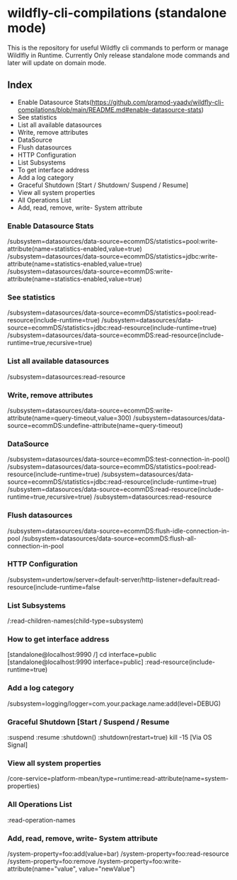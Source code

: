 # wildfly-cli-compilations (standalone mode)
This is the repository for useful Wildfly cli commands to perform or manage Wildlfly in Runtime. Currently Only release standalone mode commands and later will update on domain mode.

## Index
- Enable Datasource Stats(https://github.com/pramod-yaadv/wildfly-cli-compilations/blob/main/README.md#enable-datasource-stats)
- See statistics
- List all available datasources
- Write, remove attributes
- DataSource
- Flush datasources
- HTTP Configuration
- List Subsystems
- To get interface address
- Add a log category
- Graceful Shutdown [Start / Shutdown/ Suspend / Resume]
- View all system properties
- All Operations List
- Add, read, remove, write- System attribute


### Enable Datasource Stats 
/subsystem=datasources/data-source=ecommDS/statistics=pool:write-attribute(name=statistics-enabled,value=true)
/subsystem=datasources/data-source=ecommDS/statistics=jdbc:write-attribute(name=statistics-enabled,value=true)
/subsystem=datasources/data-source=ecommDS:write-attribute(name=statistics-enabled,value=true)

### See statistics
/subsystem=datasources/data-source=ecommDS/statistics=pool:read-resource(include-runtime=true)
/subsystem=datasources/data-source=ecommDS/statistics=jdbc:read-resource(include-runtime=true)
/subsystem=datasources/data-source=ecommDS:read-resource(include-runtime=true,recursive=true)

### List all available datasources
/subsystem=datasources:read-resource

### Write, remove attributes
/subsystem=datasources/data-source=ecommDS:write-attribute(name=query-timeout,value=300)
/subsystem=datasources/data-source=ecommDS:undefine-attribute(name=query-timeout)

### DataSource
/subsystem=datasources/data-source=ecommDS:test-connection-in-pool()
/subsystem=datasources/data-source=ecommDS/statistics=pool:read-resource(include-runtime=true)
/subsystem=datasources/data-source=ecommDS/statistics=jdbc:read-resource(include-runtime=true)
/subsystem=datasources/data-source=ecommDS:read-resource(include-runtime=true,recursive=true)
/subsystem=datasources:read-resource

### Flush datasources
/subsystem=datasources/data-source=ecommDS:flush-idle-connection-in-pool
/subsystem=datasources/data-source=ecommDS:flush-all-connection-in-pool


### HTTP Configuration
/subsystem=undertow/server=default-server/http-listener=default:read-resource(include-runtime=false

### List Subsystems
/:read-children-names(child-type=subsystem)

### How to get interface address
[standalone@localhost:9990 /] cd interface=public
[standalone@localhost:9990 interface=public] :read-resource(include-runtime=true)

### Add a log category
/subsystem=logging/logger=com.your.package.name:add(level=DEBUG)

### Graceful Shutdown [Start / Suspend / Resume
:suspend
:resume
:shutdown()
:shutdown(restart=true)
kill -15 <pid> [Via OS Signal]

### View all system properties
/core-service=platform-mbean/type=runtime:read-attribute(name=system-properties)

### All Operations List 
:read-operation-names  

### Add, read, remove, write- System attribute 
/system-property=foo:add(value=bar)
/system-property=foo:read-resource
/system-property=foo:remove
/system-property=foo:write-attribute(name="value", value="newValue")
